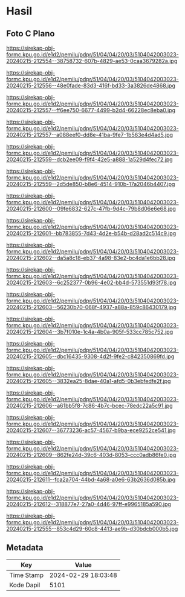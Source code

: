 # Hasil

## Foto C Plano

https://sirekap-obj-formc.kpu.go.id/e1d2/pemilu/pdpr/51/04/04/20/03/5104042003023-20240215-212554--38758732-607b-4829-ae53-0caa3679282a.jpg

https://sirekap-obj-formc.kpu.go.id/e1d2/pemilu/pdpr/51/04/04/20/03/5104042003023-20240215-212556--48e0fade-83d3-416f-bd33-3a3826de4868.jpg

https://sirekap-obj-formc.kpu.go.id/e1d2/pemilu/pdpr/51/04/04/20/03/5104042003023-20240215-212557--ff6ee750-6677-4499-b2d4-66228ec8eba0.jpg

https://sirekap-obj-formc.kpu.go.id/e1d2/pemilu/pdpr/51/04/04/20/03/5104042003023-20240215-212557--a088eef0-dd8e-41ba-9fe7-1b563e4d4ad5.jpg

https://sirekap-obj-formc.kpu.go.id/e1d2/pemilu/pdpr/51/04/04/20/03/5104042003023-20240215-212559--dcb2ee09-f9f4-42e5-a888-1a529d4fec72.jpg

https://sirekap-obj-formc.kpu.go.id/e1d2/pemilu/pdpr/51/04/04/20/03/5104042003023-20240215-212559--2d5de850-b8e6-4514-910b-17a2046b4407.jpg

https://sirekap-obj-formc.kpu.go.id/e1d2/pemilu/pdpr/51/04/04/20/03/5104042003023-20240215-212600--09fe6832-627c-47fb-9d4c-79b8d06e6e68.jpg

https://sirekap-obj-formc.kpu.go.id/e1d2/pemilu/pdpr/51/04/04/20/03/5104042003023-20240215-212601--bb783855-7d43-4d2e-b54b-d28ad2c514c9.jpg

https://sirekap-obj-formc.kpu.go.id/e1d2/pemilu/pdpr/51/04/04/20/03/5104042003023-20240215-212602--da5a8c18-eb37-4a98-83e2-bc4da1e6bb28.jpg

https://sirekap-obj-formc.kpu.go.id/e1d2/pemilu/pdpr/51/04/04/20/03/5104042003023-20240215-212603--6c252377-0b96-4e02-bb4d-573551d93f78.jpg

https://sirekap-obj-formc.kpu.go.id/e1d2/pemilu/pdpr/51/04/04/20/03/5104042003023-20240215-212603--56230b70-068f-4937-a88a-859c86430179.jpg

https://sirekap-obj-formc.kpu.go.id/e1d2/pemilu/pdpr/51/04/04/20/03/5104042003023-20240215-212604--3b7f010e-1c4a-4b0a-905f-533cc785c752.jpg

https://sirekap-obj-formc.kpu.go.id/e1d2/pemilu/pdpr/51/04/04/20/03/5104042003023-20240215-212605--dbc16435-9308-4d2f-9fe2-c842350869fd.jpg

https://sirekap-obj-formc.kpu.go.id/e1d2/pemilu/pdpr/51/04/04/20/03/5104042003023-20240215-212605--3832ea25-8dae-40a1-afd5-0b3ebfedfe2f.jpg

https://sirekap-obj-formc.kpu.go.id/e1d2/pemilu/pdpr/51/04/04/20/03/5104042003023-20240215-212606--a61bb5f8-7c86-4b7c-bcec-78edc22a5c91.jpg

https://sirekap-obj-formc.kpu.go.id/e1d2/pemilu/pdpr/51/04/04/20/03/5104042003023-20240215-212607--36773236-ac57-4567-b9ba-ece9252ce541.jpg

https://sirekap-obj-formc.kpu.go.id/e1d2/pemilu/pdpr/51/04/04/20/03/5104042003023-20240215-212609--862fe24d-39c6-403d-8053-ccc0adb86fe0.jpg

https://sirekap-obj-formc.kpu.go.id/e1d2/pemilu/pdpr/51/04/04/20/03/5104042003023-20240215-212611--fca2a704-44bd-4a68-a0e6-63b2636d085b.jpg

https://sirekap-obj-formc.kpu.go.id/e1d2/pemilu/pdpr/51/04/04/20/03/5104042003023-20240215-212612--318877e7-27a0-4d46-97ff-e9965185a590.jpg

https://sirekap-obj-formc.kpu.go.id/e1d2/pemilu/pdpr/51/04/04/20/03/5104042003023-20240215-212555--853c4d29-60c8-4413-ae9b-d30bdcb000b5.jpg


## Metadata

| Key        | Value               |
| ---------- | ------------------- |
| Time Stamp | 2024-02-29 18:03:48 |
| Kode Dapil | 5101                |



